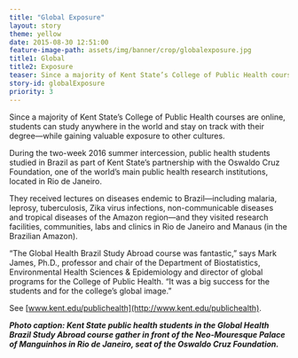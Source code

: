 ```yaml
---
title: "Global Exposure"
layout: story
theme: yellow
date: 2015-08-30 12:51:00
feature-image-path: assets/img/banner/crop/globalexposure.jpg
title1: Global
title2: Exposure
teaser: Since a majority of Kent State’s College of Public Health courses are online, students can study anywhere in the world and stay on track with their degree—while gaining valuable exposure to other cultures.
story-id: globalExposure
priority: 3
---
```


Since a majority of Kent State’s College of Public Health courses are online, students can study anywhere in the world and stay on track with their degree—while gaining valuable exposure to other cultures.

During the two-week 2016 summer intercession, public health students studied in Brazil as part of Kent State’s partnership with the Oswaldo Cruz Foundation, one of the world’s main public health research institutions, located in Rio de Janeiro.

They received lectures on diseases endemic to Brazil—including malaria, leprosy, tuberculosis, Zika virus infections, non-communicable diseases and tropical diseases of the Amazon region—and they visited research facilities, communities, labs and clinics in Rio de Janeiro and Manaus (in the Brazilian Amazon).

“The Global Health Brazil Study Abroad course was fantastic,” says Mark James, Ph.D., professor and chair of the Department of Biostatistics, Environmental Health Sciences & Epidemiology and director of global programs for the College of Public Health. “It was a big success for the students and for the college’s global image.”

See [www.kent.edu/publichealth](http://www.kent.edu/publichealth).

***Photo caption: Kent State public health students in the Global Health Brazil Study Abroad course gather in front of the Neo-Mouresque Palace of Manguinhos in Rio de Janeiro, seat of the Oswaldo Cruz Foundation.***
